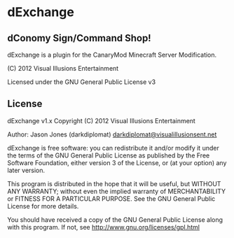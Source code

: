 dExchange
====================
dConomy Sign/Command Shop!
---------

dExchange is a plugin for the CanaryMod Minecraft Server Modification.

(C) 2012 Visual Illusions Entertainment

Licensed under the GNU General Public License v3

License
---------
dExchange v1.x
Copyright (C) 2012 Visual Illusions Entertainment

Author: Jason Jones (darkdiplomat) <darkdiplomat@visualillusionsent.net>

dExchange is free software: you can redistribute it and/or modify
it under the terms of the GNU General Public License as published by
the Free Software Foundation, either version 3 of the License, or
(at your option) any later version.

This program is distributed in the hope that it will be useful,
but WITHOUT ANY WARRANTY; without even the implied warranty of
MERCHANTABILITY or FITNESS FOR A PARTICULAR PURPOSE.  See the
GNU General Public License for more details.

You should have received a copy of the GNU General Public License
along with this program.  If not, see http://www.gnu.org/licenses/gpl.html
